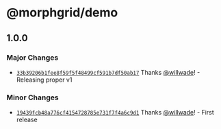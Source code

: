# @morphgrid/demo

## 1.0.0

### Major Changes

- [`33b39206b1fee8f59f5f48499cf591b7df50ab17`](https://github.com/willwade/morpho-wasm/commit/33b39206b1fee8f59f5f48499cf591b7df50ab17) Thanks [@willwade](https://github.com/willwade)! - Releasing proper v1

### Minor Changes

- [`19439fcb48a776cf4154728785e731f7f4a6c9d1`](https://github.com/willwade/morpho-wasm/commit/19439fcb48a776cf4154728785e731f7f4a6c9d1) Thanks [@willwade](https://github.com/willwade)! - First release

